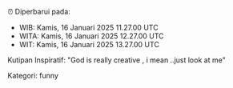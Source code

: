 ⏰ Diperbarui pada:
- WIB: Kamis, 16 Januari 2025 11.27.00 UTC
- WITA: Kamis, 16 Januari 2025 12.27.00 UTC
- WIT: Kamis, 16 Januari 2025 13.27.00 UTC

Kutipan Inspiratif:
"God is really creative , i mean ..just look at me"


Kategori: funny

